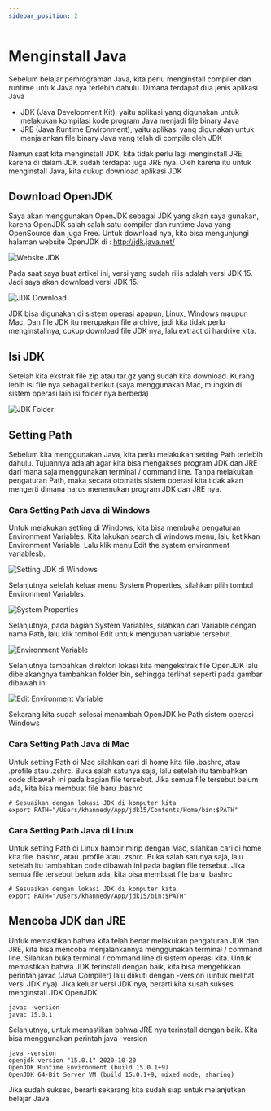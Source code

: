 ```yaml
---
sidebar_position: 2
---
```


# Menginstall Java

Sebelum belajar pemrograman Java, kita perlu menginstall compiler dan runtime untuk Java nya terlebih dahulu. Dimana
terdapat dua jenis aplikasi Java

- JDK (Java Development Kit), yaitu aplikasi yang digunakan untuk melakukan kompilasi kode program Java menjadi file
  binary Java
- JRE (Java Runtime Environment), yaitu aplikasi yang digunakan untuk menjalankan file binary Java yang telah di compile
  oleh JDK

Namun saat kita menginstall JDK, kita tidak perlu lagi menginstall JRE, karena di dalam JDK sudah terdapat juga JRE nya.
Oleh karena itu untuk menginstall Java, kita cukup download aplikasi JDK

## Download OpenJDK

Saya akan menggunakan OpenJDK sebagai JDK yang akan saya gunakan, karena OpenJDK salah salah satu compiler dan runtime
Java yang OpenSource dan juga Free. Untuk download nya, kita bisa mengunjungi halaman website OpenJDK
di : http://jdk.java.net/

![Website JDK](/img/tutorial-java/dasar/jdk-website.png)

Pada saat saya buat artikel ini, versi yang sudah rilis adalah versi JDK 15. Jadi saya akan download versi JDK 15.

![JDK Download](/img/tutorial-java/dasar/jdk-download.png)

JDK bisa digunakan di sistem operasi apapun, Linux, Windows maupun Mac. Dan file JDK itu merupakan file archive, jadi
kita tidak perlu menginstallnya, cukup download file JDK nya, lalu extract di hardrive kita.

## Isi JDK

Setelah kita ekstrak file zip atau tar.gz yang sudah kita download. Kurang lebih isi file nya sebagai berikut (saya
menggunakan Mac, mungkin di sistem operasi lain isi folder nya berbeda)

![JDK Folder](/img/tutorial-java/dasar/jdk-folder.png)

## Setting Path

Sebelum kita menggunakan Java, kita perlu melakukan setting Path terlebih dahulu. Tujuannya adalah agar kita bisa
mengakses program JDK dan JRE dari mana saja menggunakan terminal / command line. Tanpa melakukan pengaturan Path, maka
secara otomatis sistem operasi kita tidak akan mengerti dimana harus menemukan program JDK dan JRE nya.

### Cara Setting Path Java di Windows

Untuk melakukan setting di Windows, kita bisa membuka pengaturan Environment Variables. Kita lakukan search di windows
menu, lalu ketikkan Environment Variable. Lalu klik menu Edit the system environment variablesb.

![Setting JDK di Windows](/img/tutorial-java/dasar/windows-path.png)

Selanjutnya setelah keluar menu System Properties, silahkan pilih tombol Environment Variables.

![System Properties](/img/tutorial-java/dasar/system-properties.png)

Selanjutnya, pada bagian System Variables, silahkan cari Variable dengan nama Path, lalu klik tombol Edit untuk mengubah
variable tersebut.

![Environment Variable](/img/tutorial-java/dasar/environment-variable.png)

Selanjutnya tambahkan direktori lokasi kita mengekstrak file OpenJDK lalu dibelakangnya tambahkan folder bin, sehingga
terlihat seperti pada gambar dibawah ini

![Edit Environment Variable](/img/tutorial-java/dasar/edit-environment-variable.png)

Sekarang kita sudah selesai menambah OpenJDK ke Path sistem operasi Windows

### Cara Setting Path Java di Mac

Untuk setting Path di Mac silahkan cari di home kita file .bashrc, atau .profile atau .zshrc. Buka salah satunya saja,
lalu setelah itu tambahkan code dibawah ini pada bagian file tersebut. Jika semua file tersebut belum ada, kita bisa
membuat file baru .bashrc

```shell
# Sesuaikan dengan lokasi JDK di komputer kita
export PATH="/Users/khannedy/App/jdk15/Contents/Home/bin:$PATH"
```

### Cara Setting Path Java di Linux

Untuk setting Path di Linux hampir mirip dengan Mac, silahkan cari di home kita file .bashrc, atau .profile atau .zshrc.
Buka salah satunya saja, lalu setelah itu tambahkan code dibawah ini pada bagian file tersebut. Jika semua file tersebut
belum ada, kita bisa membuat file baru .bashrc

```shell
# Sesuaikan dengan lokasi JDK di komputer kita
export PATH="/Users/khannedy/App/jdk15/bin:$PATH"
```

## Mencoba JDK dan JRE

Untuk memastikan bahwa kita telah benar melakukan pengaturan JDK dan JRE, kita bisa mencoba menjalankannya menggunakan
terminal / command line. Silahkan buka terminal / command line di sistem operasi kita. Untuk memastikan bahwa JDK
terinstall dengan baik, kita bisa mengetikkan perintah javac (Java Compiler) lalu diikuti dengan -version (untuk melihat
versi JDK nya). Jika keluar versi JDK nya, berarti kita susah sukses menginstall JDK OpenJDK

```shell
javac -version
javac 15.0.1
```

Selanjutnya, untuk memastikan bahwa JRE nya terinstall dengan baik. Kita bisa menggunakan perintah java -version

```shell
java -version
openjdk version "15.0.1" 2020-10-20
OpenJDK Runtime Environment (build 15.0.1+9)
OpenJDK 64-Bit Server VM (build 15.0.1+9, mixed mode, sharing)
```

Jika sudah sukses, berarti sekarang kita sudah siap untuk melanjutkan belajar Java

